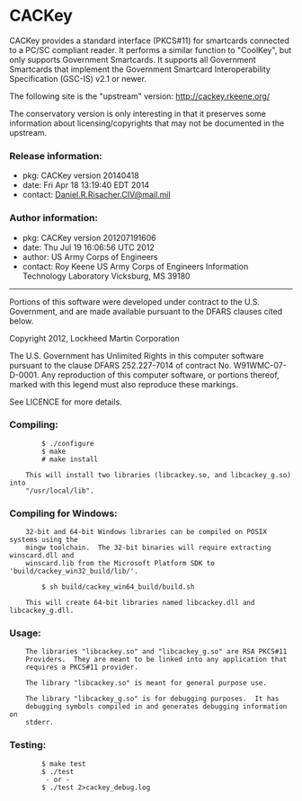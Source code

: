 CACKey
======

CACKey provides a standard interface (PKCS#11) for smartcards connected
to a PC/SC compliant reader.  It performs a similar function to
"CoolKey", but only supports Government Smartcards.  It supports all
Government Smartcards that implement the Government Smartcard
Interoperability Specification (GSC-IS) v2.1 or newer.

The following site is the "upstream" version: http://cackey.rkeene.org/

The conservatory version is only interesting in that it preserves some
information about licensing/copyrights that may not be documented in the
upstream.

### Release information:
- pkg: CACKey version 20140418
- date: Fri Apr 18 13:19:40 EDT 2014
- contact: Daniel.R.Risacher.CIV@mail.mil

### Author information:
- pkg: CACKey version 201207191606
- date: Thu Jul 19 16:06:56 UTC 2012
- author: US Army Corps of Engineers
- contact: Roy Keene <email no longer valid>
           US Army Corps of Engineers
           Information Technology Laboratory
           Vicksburg, MS 39180

--------------------------------------------------------------------------

Portions of this software were developed under contract to the
U.S. Government, and are made available pursuant to the DFARS clauses
cited below.

Copyright 2012, Lockheed Martin Corporation

The U.S. Government has Unlimited Rights in this computer software
pursuant to the clause DFARS 252.227-7014 of contract No.
W91WMC-07-D-0001. Any reproduction of this computer software, or
portions thereof, marked with this legend must also reproduce these
markings.

See LICENCE for more details.

### Compiling:

```
        $ ./configure
        $ make
        # make install
```
        This will install two libraries (libcackey.so, and libcackey_g.so) into
        "/usr/local/lib".

### Compiling for Windows:

        32-bit and 64-bit Windows libraries can be compiled on POSIX systems using the
        mingw toolchain.  The 32-bit binaries will require extracting winscard.dll and
        winscard.lib from the Microsoft Platform SDK to 'build/cackey_win32_build/lib/'.

```
        $ sh build/cackey_win64_build/build.sh
```
        This will create 64-bit libraries named libcackey.dll and libcackey_g.dll.


### Usage:
        The libraries "libcackey.so" and "libcackey_g.so" are RSA PKCS#11
        Providers.  They are meant to be linked into any application that
        requires a PKCS#11 provider.

        The library "libcackey.so" is meant for general purpose use.

        The library "libcackey_g.so" is for debugging purposes.  It has
        debugging symbols compiled in and generates debugging information on
        stderr.

### Testing:

```
        $ make test
        $ ./test
         - or -
        $ ./test 2>cackey_debug.log
```
